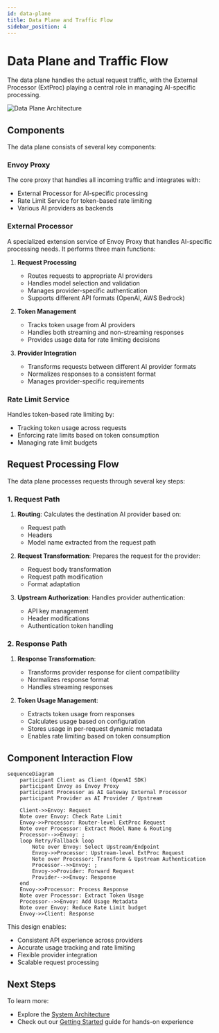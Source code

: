 ```yaml
---
id: data-plane
title: Data Plane and Traffic Flow
sidebar_position: 4
---
```


# Data Plane and Traffic Flow

The data plane handles the actual request traffic, with the External Processor (ExtProc) playing a central role in managing AI-specific processing.

![Data Plane Architecture](/img/data_plane.png)

## Components

The data plane consists of several key components:

### Envoy Proxy
The core proxy that handles all incoming traffic and integrates with:
- External Processor for AI-specific processing
- Rate Limit Service for token-based rate limiting
- Various AI providers as backends

### External Processor
A specialized extension service of Envoy Proxy that handles AI-specific processing needs. It performs three main functions:

1. **Request Processing**
   - Routes requests to appropriate AI providers
   - Handles model selection and validation
   - Manages provider-specific authentication
   - Supports different API formats (OpenAI, AWS Bedrock)

2. **Token Management**
   - Tracks token usage from AI providers
   - Handles both streaming and non-streaming responses
   - Provides usage data for rate limiting decisions

3. **Provider Integration**
   - Transforms requests between different AI provider formats
   - Normalizes responses to a consistent format
   - Manages provider-specific requirements

### Rate Limit Service
Handles token-based rate limiting by:
- Tracking token usage across requests
- Enforcing rate limits based on token consumption
- Managing rate limit budgets

## Request Processing Flow

The data plane processes requests through several key steps:

### 1. Request Path
1. **Routing**: Calculates the destination AI provider based on:
   - Request path
   - Headers
   - Model name extracted from the request path

2. **Request Transformation**: Prepares the request for the provider:
   - Request body transformation
   - Request path modification
   - Format adaptation

3. **Upstream Authorization**: Handles provider authentication:
   - API key management
   - Header modifications
   - Authentication token handling

### 2. Response Path
1. **Response Transformation**:
   - Transforms provider response for client compatibility
   - Normalizes response format
   - Handles streaming responses

2. **Token Usage Management**:
   - Extracts token usage from responses
   - Calculates usage based on configuration
   - Stores usage in per-request dynamic metadata
   - Enables rate limiting based on token consumption

## Component Interaction Flow

```mermaid
sequenceDiagram
    participant Client as Client (OpenAI SDK)
    participant Envoy as Envoy Proxy
    participant Processor as AI Gateway External Processor
    participant Provider as AI Provider / Upstream

    Client->>Envoy: Request
    Note over Envoy: Check Rate Limit
    Envoy->>Processor: Router-level ExtProc Request
    Note over Processor: Extract Model Name & Routing
    Processor-->>Envoy: ;
    loop Retry/Fallback loop
        Note over Envoy: Select Upstream/Endpoint
        Envoy->>Processor: Upstream-level ExtProc Request
        Note over Processor: Transform & Upstream Authentication
        Processor-->>Envoy: ;
        Envoy->>Provider: Forward Request
        Provider-->>Envoy: Response
    end
    Envoy->>Processor: Process Response
    Note over Processor: Extract Token Usage
    Processor-->>Envoy: Add Usage Metadata
    Note over Envoy: Reduce Rate Limit budget
    Envoy->>Client: Response
```

This design enables:
- Consistent API experience across providers
- Accurate usage tracking and rate limiting
- Flexible provider integration
- Scalable request processing

## Next Steps

To learn more:
- Explore the [System Architecture](./system-architecture.md)
- Check out our [Getting Started](../../getting-started/index.md) guide for hands-on experience
